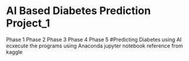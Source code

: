 # AI Based Diabetes Prediction Project_1
Phase 1
Phase 2
Phase 3
Phase 4
Phase 5
#Predicting Diabetes using AI
ecxecute the programs using Anaconda jupyter notebook
reference from kaggle
